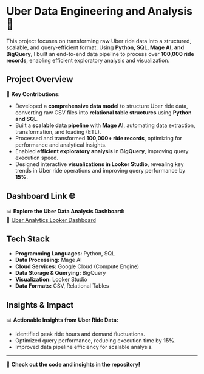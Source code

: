 # Uber Data Engineering and Analysis 🚖

This project focuses on transforming raw Uber ride data into a structured, scalable, and query-efficient format. Using **Python, SQL, Mage AI, and BigQuery**, I built an end-to-end data pipeline to process over **100,000 ride records**, enabling efficient exploratory analysis and visualization.

## Project Overview  
🚀 **Key Contributions:**  
- Developed a **comprehensive data model** to structure Uber ride data, converting raw CSV files into **relational table structures** using **Python and SQL**.  
- Built a **scalable data pipeline** with **Mage AI**, automating data extraction, transformation, and loading (ETL).  
- Processed and transformed **100,000+ ride records**, optimizing for performance and analytical insights.  
- Enabled **efficient exploratory analysis** in **BigQuery**, improving query execution speed.  
- Designed interactive **visualizations in Looker Studio**, revealing key trends in Uber ride operations and improving query performance by **15%**.

## Dashboard Link 🌐  
📊 **Explore the Uber Data Analysis Dashboard:**  
🔗 [Uber Analytics Looker Dashboard](https://lookerstudio.google.com/u/0/reporting/bcf5e2aa-07b7-4436-b849-5cc276fd2e8c/page/i62ZE)  

## Tech Stack  
- **Programming Languages:** Python, SQL  
- **Data Processing:** Mage AI
- **Cloud Services:** Google Cloud (Compute Engine) 
- **Data Storage & Querying:** BigQuery  
- **Visualization:** Looker Studio  
- **Data Formats:** CSV, Relational Tables   

## Insights & Impact  
📊 **Actionable Insights from Uber Ride Data:**  
- Identified peak ride hours and demand fluctuations.  
- Optimized query performance, reducing execution time by **15%**.  
- Improved data pipeline efficiency for scalable analysis.  

--- 

🚀 **Check out the code and insights in the repository!**
